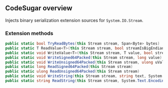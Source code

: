 
## CodeSugar overview

Injects binary serialization extension sources for `System.IO.Stream`.

### Extension methods

```c#
public static bool TryReadBytes(this Stream stream, Span<Byte> bytes)
public static T ReadValue<T>(this Stream stream, bool streamIsBigEndian = false)
public static void WriteValue<T>(this Stream stream, T value, bool streamIsBigEndian = false)
public static void WriteSigned64Packed(this Stream stream, long value)
public static void WriteUnsigned64Packed(this Stream stream, ulong uValue)
public static long ReadSigned64Packed(this Stream stream)
public static ulong ReadUnsigned64Packed(this Stream stream)
public static void WriteString(this Stream stream, string text, System.Text.Encoding encoding = null)
public static string ReadString(this Stream stream, System.Text.Encoding encoding = null)
```
